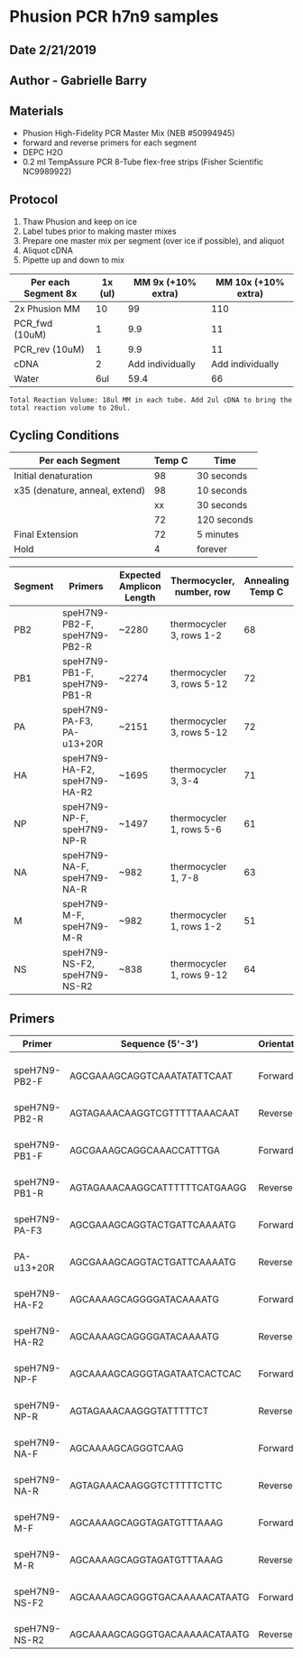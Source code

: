 # Phusion PCR h7n9 samples
## Date 2/21/2019
## Author - Gabrielle Barry
## Materials
* Phusion High-Fidelity PCR Master Mix (NEB #50994945)
* forward and reverse primers for each segment
* DEPC H2O
* 0.2 ml TempAssure PCR 8-Tube flex-free strips (Fisher Scientific NC9989922)

## Protocol
1. Thaw Phusion and keep on ice
2. Label tubes prior to making master mixes
3. Prepare one master mix per segment (over ice if possible), and aliquot
4. Aliquot cDNA
5. Pipette up and down to mix

Per each Segment 8x| 1x (ul) | MM 9x (+10% extra) | MM 10x (+10% extra)
|---|---|---|---|
2x Phusion MM | 10 | 99 | 110
PCR_fwd (10uM) | 1 | 9.9 | 11
PCR_rev (10uM) | 1 | 9.9 | 11
cDNA | 2 | Add individually | Add individually |
Water | 6ul | 59.4 | 66

    Total Reaction Volume: 18ul MM in each tube. Add 2ul cDNA to bring the total reaction volume to 20ul. 

## Cycling Conditions
Per each Segment | Temp C | Time 
|---|---|---|
Initial denaturation | 98 | 30 seconds
x35 (denature, anneal, extend) | 98 | 10 seconds
| | xx | 30 seconds
| | 72 | 120 seconds
Final Extension | 72 | 5 minutes
Hold | 4 | forever

Segment | Primers | Expected Amplicon Length | Thermocycler, number, row | Annealing Temp C
|---|---|---|---|---|
PB2 | speH7N9-PB2-F, speH7N9-PB2-R | ~2280 | thermocycler 3, rows 1-2 | 68
PB1 | speH7N9-PB1-F, speH7N9-PB1-R | ~2274 | thermocycler 3, rows 5-12 | 72
PA | speH7N9-PA-F3, PA-u13+20R | ~2151 | thermocycler 3, rows 5-12 | 72
HA | speH7N9-HA-F2, speH7N9-HA-R2 | ~1695 | thermocycler 3, 3-4 | 71
NP | speH7N9-NP-F, speH7N9-NP-R | ~1497 | thermocycler 1, rows 5-6 | 61
NA | speH7N9-NA-F, speH7N9-NA-R | ~982 | thermocycler 1, 7-8 | 63
M | speH7N9-M-F, speH7N9-M-R | ~982 | thermocycler 1, rows 1-2 | 51
NS | speH7N9-NS-F2, speH7N9-NS-R2 | ~838 | thermocycler 1, rows 9-12 | 64

## Primers
Primer | Sequence (5'-3') | Orientation | Purpose
|---|---|---|---|
speH7N9-PB2-F | AGCGAAAGCAGGTCAAATATATTCAAT | Forward | Primers for GD/3 PB2 Segment
speH7N9-PB2-R | AGTAGAAACAAGGTCGTTTTTAAACAAT | Reverse
speH7N9-PB1-F | AGCGAAAGCAGGCAAACCATTTGA | Forward | Primers for the GD/3 PA Segment
speH7N9-PB1-R | AGTAGAAACAAGGCATTTTTTCATGAAGG | Reverse | 
speH7N9-PA-F3 | AGCGAAAGCAGGTACTGATTCAAAATG | Forward | Primers for the GD/3 PA segment
PA-u13+20R | AGCGAAAGCAGGTACTGATTCAAAATG | Reverse | 
speH7N9-HA-F2 | AGCAAAAGCAGGGGATACAAAATG | Forward | Primers for the GD/3 HA segment
speH7N9-HA-R2 | AGCAAAAGCAGGGGATACAAAATG | Reverse | 
speH7N9-NP-F | AGCAAAAGCAGGGTAGATAATCACTCAC | Forward | Primers for the GD/3 NP segment
speH7N9-NP-R | AGTAGAAACAAGGGTATTTTTCT | Reverse | 
speH7N9-NA-F | AGCAAAAGCAGGGTCAAG | Forward | Primers for the GD/3 NA segment
speH7N9-NA-R | AGTAGAAACAAGGGTCTTTTTCTTC | Reverse | 
speH7N9-M-F | AGCAAAAGCAGGTAGATGTTTAAAG | Forward | Primers for the GD/3 M segment
speH7N9-M-R | AGCAAAAGCAGGTAGATGTTTAAAG | Reverse | 
speH7N9-NS-F2 | AGCAAAAGCAGGGTGACAAAAACATAATG | Forward | Primers for the GD/3 NS segment
speH7N9-NS-R2 | AGCAAAAGCAGGGTGACAAAAACATAATG | Reverse | 